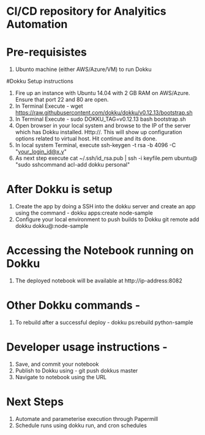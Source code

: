 # CI/CD repository for Analyitics Automation

# Pre-requisistes 

1. Ubunto machine (either AWS/Azure/VM) to run Dokku


#Dokku Setup instructions 

1. Fire up an instance with Ubuntu 14.04 with 2 GB RAM on AWS/Azure. Ensure that port 22 and 80 are open.
2. In Terminal Execute - wget https://raw.githubusercontent.com/dokku/dokku/v0.12.13/bootstrap.sh
3. In Terminal Execute - sudo DOKKU_TAG=v0.12.13 bash bootstrap.sh
4. Open browser in your local system and browse to the IP of the server which has Dokku installed. Http://<ip of server>. This will show up configuration options related to virtual host. Hit continue and its done.
5. In local system Terminal, execute ssh-keygen -t rsa -b 4096 -C "your_login_id@x.y"
6. As next step execute cat ~/.ssh/id_rsa.pub | ssh -i keyfile.pem ubuntu@<server ip> "sudo sshcommand acl-add dokku personal"
  
 
# After Dokku is setup 
1. Create the app by doing a SSH into the dokku server and create an app using the command - dokku apps:create node-sample
2. Configure your local environment to push builds to Dokku git remote add dokku dokku@<server ip>:node-sample

# Accessing the Notebook running on Dokku 
1. The deployed notebook will be available at http://ip-address:8082

# Other Dokku commands - 
1. To rebuild after a successful deploy - dokku ps:rebuild python-sample
 
# Developer usage instructions - 
1. Save, and commit your notebook 
2. Publish to Dokku using - git push dokkus master
3. Navigate to notebook using the URL 

# Next Steps 
1. Automate and parameterise execution through Papermill
2. Schedule runs using dokku run, and cron schedules
